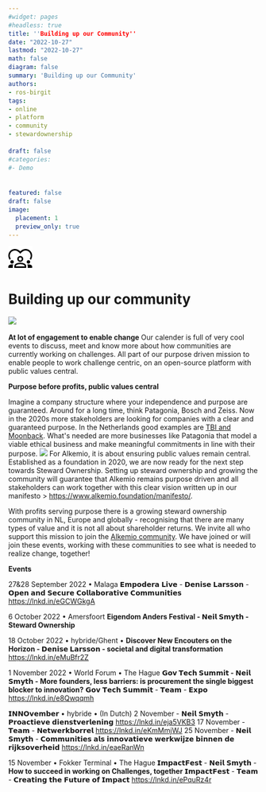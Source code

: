 ```yaml
---
#widget: pages
#headless: true
title: ''Building up our Community''
date: "2022-10-27"
lastmod: "2022-10-27"
math: false
diagram: false
summary: 'Building up our Community'
authors:
- ros-birgit
tags:
- online
- platform
- community
- stewardownership

draft: false
#categories:
#- Demo


featured: false
draft: false
image:
  placement: 1
  preview_only: true
---
```

![](./header.png)
# Building up our community

![](https://i.imgur.com/jTOjoMi.png)



**At lot of engagement to enable change**
Our calender is full of very cool events to discuss, meet and know more about how communities are currently working on challenges. All part of our purpose driven mission to enable people to work challenge centric, on an open-source platform with public values central.



**Purpose before profits, public values central**

Imagine a company structure where your independence and purpose are guaranteed. Around for a long time, think Patagonia, Bosch and Zeiss. Now in the 2020s more stakeholders are looking for companies with a clear and guaranteed purpose. In the Netherlands good examples are [TBI and Moonback](https://wearestewards.nl/bedrijven/). What's needed are more businesses like Patagonia that model a viable ethical business and make meaningful commitments in line with their purpose.
![](https://i.imgur.com/FUbFHF1.png)
For Alkemio, it is about ensuring public values remain central. Established as a foundation in 2020, we are now ready for the next step towards Steward Ownership. Setting up steward ownership and growing the community will guarantee that Alkemio remains purpose driven and all stakeholders can work together with this clear vision written up in our manifesto > https://www.alkemio.foundation/manifesto/. 

With profits serving purpose there is a growing steward ownership community in NL, Europe and globally - recognising that there are many types of value and it is not all about shareholder returns. We invite all who support this mission to join the [Alkemio community](https://alkem.io/). We have joined or will join these events, working with these communities to see what is needed to realize change, together!

**Events**

27&28 September 2022 • Malaga
𝗘𝗺𝗽𝗼𝗱𝗲𝗿𝗮 𝗟𝗶𝘃𝗲 - 𝗗𝗲𝗻𝗶𝘀𝗲 𝗟𝗮𝗿𝘀𝘀𝗼𝗻 - 𝗢𝗽𝗲𝗻 𝗮𝗻𝗱 𝗦𝗲𝗰𝘂𝗿𝗲 𝗖𝗼𝗹𝗹𝗮𝗯𝗼𝗿𝗮𝘁𝗶𝘃𝗲 𝗖𝗼𝗺𝗺𝘂𝗻𝗶𝘁𝗶𝗲𝘀 https://lnkd.in/eGCWGkgA

6 October 2022 • Amersfoort
**Eigendom Anders Festival - 𝗡𝗲𝗶𝗹 𝗦𝗺𝘆𝘁𝗵 - Steward Ownership**

18 October 2022 • hybride/Ghent • 
**Discover New Encouters on the Horizon - 𝗗𝗲𝗻𝗶𝘀𝗲 𝗟𝗮𝗿𝘀𝘀𝗼𝗻 - societal and digital transformation**
https://lnkd.in/eMuBfr2Z


1 November 2022 • World Forum • The Hague
**𝗚𝗼𝘃 𝗧𝗲𝗰𝗵 𝗦𝘂𝗺𝗺𝗶𝘁 - 𝗡𝗲𝗶𝗹 𝗦𝗺𝘆𝘁𝗵 - More founders, less barriers: is procurement the single biggest blocker to innovation?**
𝗚𝗼𝘃 𝗧𝗲𝗰𝗵 𝗦𝘂𝗺𝗺𝗶𝘁 - 𝗧𝗲𝗮𝗺 - 𝗘𝘅𝗽𝗼
https://lnkd.in/e8Qwqqmh

𝗜𝗡𝗡𝗢𝘃𝗲𝗺𝗯𝗲𝗿 • hybride • (In Dutch)
2 November - 𝗡𝗲𝗶𝗹 𝗦𝗺𝘆𝘁𝗵 - 𝗣𝗿𝗼𝗮𝗰𝘁𝗶𝗲𝘃𝗲 𝗱𝗶𝗲𝗻𝘀𝘁𝘃𝗲𝗿𝗹𝗲𝗻𝗶𝗻𝗴
https://lnkd.in/eja5VKB3
17 November - 𝗧𝗲𝗮𝗺 - 𝗡𝗲𝘁𝘄𝗲𝗿𝗸𝗯𝗼𝗿𝗿𝗲𝗹
https://lnkd.in/eKmMmjWJ
25 November - 𝗡𝗲𝗶𝗹 𝗦𝗺𝘆𝘁𝗵 - 𝗖𝗼𝗺𝗺𝘂𝗻𝗶𝘁𝗶𝗲𝘀 𝗮𝗹𝘀 𝗶𝗻𝗻𝗼𝘃𝗮𝘁𝗶𝗲𝘃𝗲 𝘄𝗲𝗿𝗸𝘄𝗶𝗷𝘇𝗲 𝗯𝗶𝗻𝗻𝗲𝗻 𝗱𝗲 𝗿𝗶𝗷𝗸𝘀𝗼𝘃𝗲𝗿𝗵𝗲𝗶𝗱
https://lnkd.in/eaeRanWn

15 November • Fokker Terminal • The Hague
𝗜𝗺𝗽𝗮𝗰𝘁𝗙𝗲𝘀𝘁 - 𝗡𝗲𝗶𝗹 𝗦𝗺𝘆𝘁𝗵 - **How to succeed in working on Challenges, together**
𝗜𝗺𝗽𝗮𝗰𝘁𝗙𝗲𝘀𝘁 - 𝗧𝗲𝗮𝗺 - 𝗖𝗿𝗲𝗮𝘁𝗶𝗻𝗴 𝘁𝗵𝗲 𝗙𝘂𝘁𝘂𝗿𝗲 𝗼𝗳 𝗜𝗺𝗽𝗮𝗰𝘁 https://lnkd.in/ePquRz4r



